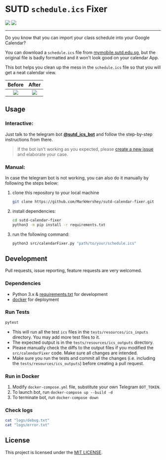 # SUTD `schedule.ics` Fixer

[![](https://img.shields.io/badge/license-MIT-blue)](https://github.com/MarkHershey/sutd-calendar-fixer/blob/master/LICENSE)
[![](https://img.shields.io/badge/code%20style-black-black)](https://github.com/psf/black)

---

Do you know that you can import your class schedule into your Google Calendar?

You can download a `schedule.ics` file from [mymobile.sutd.edu.sg](http://mymobile.sutd.edu.sg/), but the original file is badly formatted and it won't look good on your calendar App.

This bot helps you clean up the mess in the `schedule.ics` file so that you will get a neat calendar view.

|                       Before                       |                       After                       |
| :------------------------------------------------: | :-----------------------------------------------: |
| <img src="imgs/before.png" height=auto width=auto> | <img src="imgs/after.png" height=auto width=auto> |

## Usage

### Interactive:

Just talk to the telegram bot [**@sutd_ics_bot**](https://t.me/sutd_ics_bot) and follow the step-by-step instructions from there.

> If the bot isn't working as you expected, please [create a new issue](https://github.com/MarkHershey/calendar-generator/issues) and elaborate your case.

### Manual:

In case the telegram bot is not working, you can also do it manually by following the steps below:

1. clone this repository to your local machine
    ```bash
    git clone https://github.com/MarkHershey/sutd-calendar-fixer.git
    ```
2. install dependencies:
    ```bash
    cd sutd-calendar-fixer
    python3 -m pip install -r requirements.txt
    ```
3. run the following command:
    ```bash
    python3 src/calendarFixer.py "path/to/your/schedule.ics"
    ```

## Development

Pull requests, issue reporting, feature requests are very welcomed.

### Dependencies

-   Python 3.x & [requirements.txt](requirements.txt) for development
-   [docker](https://docs.docker.com/engine/install/) for deployment

### Run Tests

```bash
pytest
```

- This will run all the test `ics` files in the `tests/resources/ics_inputs` directory. You may add more test files to it.
- The expected output is in the `tests/resources/ics_outputs` directory.
- Please manually check the diffs to the output files if you modified the `src/calendarFixer` code. Make sure all changes are intended.
- Make sure you run the tests and commit all the changes (i.e. including the `tests/resources/ics_outputs`) before creating a pull request.


### Run in Docker

1. Modify `docker-compose.yml` file, substitute your own Telegram `BOT_TOKEN`.
2. To launch bot, run `docker-compose up --build -d`
3. To terminate bot, run `docker-compose down`

### Check logs

```bash
cat "logs/debug.txt"
cat "logs/error.txt"
```

## License

This project is licensed under the [MIT LICENSE](LICENSE).

